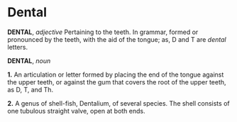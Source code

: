 # Dental

**DENTAL**, _adjective_ Pertaining to the teeth. In grammar, formed or pronounced by the teeth, with the aid of the tongue; as, D and T are _dental_ letters.

**DENTAL**, _noun_

**1.** An articulation or letter formed by placing the end of the tongue against the upper teeth, or against the gum that covers the root of the upper teeth, as D, T, and Th.

**2.** A genus of shell-fish, Dentalium, of several species. The shell consists of one tubulous straight valve, open at both ends.